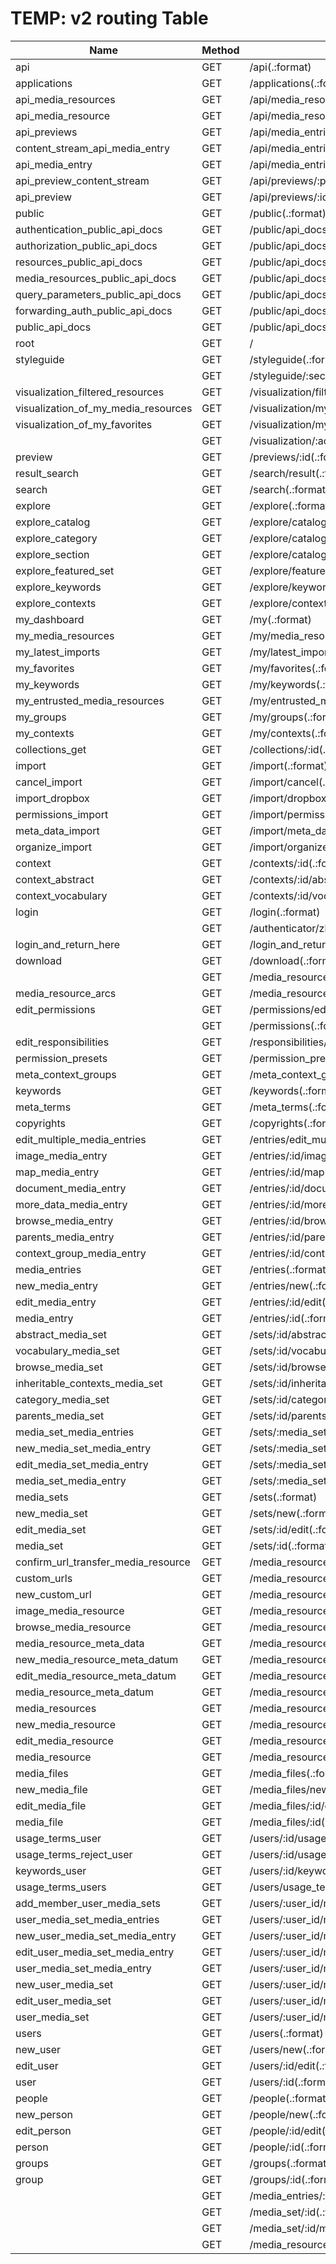 # TEMP: v2 routing Table

|Name|Method|Route|Controller|
|---|---|---|---|
|api|GET|/api(.:format)|api#show |
|applications|GET|/applications(.:format)|applications#index |
|api_media_resources|GET|/api/media_resources(.:format)|api/media_resources#index |
|api_media_resource|GET|/api/media_resources/:id(.:format)|api/media_resources#show |
|api_previews|GET|/api/media_entries/:id/previews(.:format)|api/previews#index |
|content_stream_api_media_entry|GET|/api/media_entries/:id/content_stream(.:format)|api/media_entries#content_stream |
|api_media_entry|GET|/api/media_entries/:id(.:format)|api/media_entries#show |
|api_preview_content_stream|GET|/api/previews/:preview_id/content_stream(.:format)|api/previews#content_stream |
|api_preview|GET|/api/previews/:id(.:format)|api/previews#show |
|public|GET|/public(.:format)|public#index |
|authentication_public_api_docs|GET|/public/api_docs/authentication(.:format)|public/api_docs#authentication |
|authorization_public_api_docs|GET|/public/api_docs/authorization(.:format)|public/api_docs#authorization |
|resources_public_api_docs|GET|/public/api_docs/resources(.:format)|public/api_docs#resources |
|media_resources_public_api_docs|GET|/public/api_docs/media_resources(.:format)|public/api_docs#media_resources |
|query_parameters_public_api_docs|GET|/public/api_docs/query_parameters(.:format)|public/api_docs#query_parameters |
|forwarding_auth_public_api_docs|GET|/public/api_docs/forwarding_auth(.:format)|public/api_docs#forwarding_auth |
|public_api_docs|GET|/public/api_docs(.:format)|public/api_docs#show |
|root|GET|/|application#root |
|styleguide|GET|/styleguide(.:format)|styleguide#show |
| |GET|/styleguide/:section(.:format)|styleguide#show |
|visualization_filtered_resources|GET|/visualization/filtered_resources(.:format)|visualization#filtered_resources |
|visualization_of_my_media_resources|GET|/visualization/my/media_resources(.:format)|visualization#my_media_resources |
|visualization_of_my_favorites|GET|/visualization/my/favorites(.:format)|visualization#my_favorites |
| |GET|/visualization/:action(/:id)(.:format)|visualization#:action |
|preview|GET|/previews/:id(.:format)|previews#show |
|result_search|GET|/search/result(.:format)|search#result |
|search|GET|/search(.:format)|search#show |
|explore|GET|/explore(.:format)|explore#index |
|explore_catalog|GET|/explore/catalog(.:format)|explore#catalog |
|explore_category|GET|/explore/catalog/:category(.:format)|explore#category |
|explore_section|GET|/explore/catalog/:category/:section(.:format)|explore#section |
|explore_featured_set|GET|/explore/featured_set(.:format)|explore#featured_set |
|explore_keywords|GET|/explore/keywords(.:format)|explore#keywords |
|explore_contexts|GET|/explore/contexts(.:format)|explore#contexts |
|my_dashboard|GET|/my(.:format)|my#dashboard |
|my_media_resources|GET|/my/media_resources(.:format)|my#media_resources |
|my_latest_imports|GET|/my/latest_imports(.:format)|my#latest_imports |
|my_favorites|GET|/my/favorites(.:format)|my#favorites |
|my_keywords|GET|/my/keywords(.:format)|my#keywords |
|my_entrusted_media_resources|GET|/my/entrusted_media_resources(.:format)|my#entrusted_media_resources |
|my_groups|GET|/my/groups(.:format)|my#groups |
|my_contexts|GET|/my/contexts(.:format)|my#contexts |
|collections_get|GET|/collections/:id(.:format)|collections#get |
|import|GET|/import(.:format)|import#start |
|cancel_import|GET|/import/cancel(.:format)|import#destroy |
|import_dropbox|GET|/import/dropbox(.:format)|import#dropbox_info |
|permissions_import|GET|/import/permissions(.:format)|import#permissions |
|meta_data_import|GET|/import/meta_data(.:format)|import#meta_data |
|organize_import|GET|/import/organize(.:format)|import#organize |
|context|GET|/contexts/:id(.:format)|meta_contexts#show |
|context_abstract|GET|/contexts/:id/abstract(.:format)|meta_contexts#abstract |
|context_vocabulary|GET|/contexts/:id/vocabulary(.:format)|meta_contexts#vocabulary |
|login|GET|/login(.:format)|authenticator/zhdk#login |
| |GET|/authenticator/zhdk/login_successful/:id(.:format)|authenticator/zhdk#login_successful |
|login_and_return_here|GET|/login_and_return_here(.:format)|application#login_and_return_here |
|download|GET|/download(.:format)|download#download |
| |GET|/media_resource_arcs/:parent_id(.:format)|media_resource_arcs#get_arcs_by_parent_id |
|media_resource_arcs|GET|/media_resource_arcs(.:format)|media_resource_arcs#index |
|edit_permissions|GET|/permissions/edit(.:format)|permissions#edit |
| |GET|/permissions(.:format)|permissions#index |
|edit_responsibilities|GET|/responsibilities/edit(.:format)|responsibilities#edit |
|permission_presets|GET|/permission_presets.:format|permission_presets#index|{:format=>/json/} |
|meta_context_groups|GET|/meta_context_groups(.:format)|meta_context_groups#index |
|keywords|GET|/keywords(.:format)|keywords#index |
|meta_terms|GET|/meta_terms(.:format)|meta_terms#index |
|copyrights|GET|/copyrights(.:format)|copyrights#index |
|edit_multiple_media_entries|GET|/entries/edit_multiple(.:format)|media_entries#edit_multiple |
|image_media_entry|GET|/entries/:id/image(.:format)|media_resources#image |
|map_media_entry|GET|/entries/:id/map(.:format)|media_entries#map |
|document_media_entry|GET|/entries/:id/document(.:format)|media_entries#document |
|more_data_media_entry|GET|/entries/:id/more_data(.:format)|media_entries#more_data |
|browse_media_entry|GET|/entries/:id/browse(.:format)|media_entries#browse |
|parents_media_entry|GET|/entries/:id/parents(.:format)|media_entries#parents |
|context_group_media_entry|GET|/entries/:id/context_group/:name(.:format)|media_entries#context_group |
|media_entries|GET|/entries(.:format)|media_entries#index |
|new_media_entry|GET|/entries/new(.:format)|media_entries#new |
|edit_media_entry|GET|/entries/:id/edit(.:format)|media_entries#edit |
|media_entry|GET|/entries/:id(.:format)|media_entries#show |
|abstract_media_set|GET|/sets/:id/abstract(.:format)|media_sets#abstract |
|vocabulary_media_set|GET|/sets/:id/vocabulary(.:format)|media_sets#vocabulary |
|browse_media_set|GET|/sets/:id/browse(.:format)|media_sets#browse |
|inheritable_contexts_media_set|GET|/sets/:id/inheritable_contexts(.:format)|media_sets#inheritable_contexts |
|category_media_set|GET|/sets/:id/category(.:format)|media_sets#category |
|parents_media_set|GET|/sets/:id/parents(.:format)|media_sets#parents |
|media_set_media_entries|GET|/sets/:media_set_id/entries(.:format)|media_entries#index |
|new_media_set_media_entry|GET|/sets/:media_set_id/entries/new(.:format)|media_entries#new |
|edit_media_set_media_entry|GET|/sets/:media_set_id/entries/:id/edit(.:format)|media_entries#edit |
|media_set_media_entry|GET|/sets/:media_set_id/entries/:id(.:format)|media_entries#show |
|media_sets|GET|/sets(.:format)|media_sets#index |
|new_media_set|GET|/sets/new(.:format)|media_sets#new |
|edit_media_set|GET|/sets/:id/edit(.:format)|media_sets#edit |
|media_set|GET|/sets/:id(.:format)|media_sets#show |
|confirm_url_transfer_media_resource|GET|/media_resources/:id/custom_urls/:url/confirm_url_transfer(.:format)|custom_urls#confirm_url_transfer|{:url=>/[^\/]+/} |
|custom_urls|GET|/media_resources/:id/custom_urls(.:format)|custom_urls#index |
|new_custom_url|GET|/media_resources/:id/custom_urls/new(.:format)|custom_urls#new |
|image_media_resource|GET|/media_resources/:id/image(.:format)|media_resources#image |
|browse_media_resource|GET|/media_resources/:id/browse(.:format)|media_resources#browse |
|media_resource_meta_data|GET|/media_resources/:media_resource_id/meta_data(.:format)|meta_data#index |
|new_media_resource_meta_datum|GET|/media_resources/:media_resource_id/meta_data/new(.:format)|meta_data#new |
|edit_media_resource_meta_datum|GET|/media_resources/:media_resource_id/meta_data/:id/edit(.:format)|meta_data#edit |
|media_resource_meta_datum|GET|/media_resources/:media_resource_id/meta_data/:id(.:format)|meta_data#show |
|media_resources|GET|/media_resources(.:format)|media_resources#index |
|new_media_resource|GET|/media_resources/new(.:format)|media_resources#new |
|edit_media_resource|GET|/media_resources/:id/edit(.:format)|media_resources#edit |
|media_resource|GET|/media_resources/:id(.:format)|media_resources#show |
|media_files|GET|/media_files(.:format)|media_files#index |
|new_media_file|GET|/media_files/new(.:format)|media_files#new |
|edit_media_file|GET|/media_files/:id/edit(.:format)|media_files#edit |
|media_file|GET|/media_files/:id(.:format)|media_files#show |
|usage_terms_user|GET|/users/:id/usage_terms(.:format)|users#usage_terms |
|usage_terms_reject_user|GET|/users/:id/usage_terms_reject(.:format)|users#usage_terms_reject |
|keywords_user|GET|/users/:id/keywords(.:format)|users#keywords |
|usage_terms_users|GET|/users/usage_terms(.:format)|users#usage_terms |
|add_member_user_media_sets|GET|/users/:user_id/media_sets/add_member(.:format)|media_sets#add_member |
|user_media_set_media_entries|GET|/users/:user_id/media_sets/:media_set_id/media_entries(.:format)|media_entries#index |
|new_user_media_set_media_entry|GET|/users/:user_id/media_sets/:media_set_id/media_entries/new(.:format)|media_entries#new |
|edit_user_media_set_media_entry|GET|/users/:user_id/media_sets/:media_set_id/media_entries/:id/edit(.:format)|media_entries#edit |
|user_media_set_media_entry|GET|/users/:user_id/media_sets/:media_set_id/media_entries/:id(.:format)|media_entries#show |
|new_user_media_set|GET|/users/:user_id/media_sets/new(.:format)|media_sets#new |
|edit_user_media_set|GET|/users/:user_id/media_sets/:id/edit(.:format)|media_sets#edit |
|user_media_set|GET|/users/:user_id/media_sets/:id(.:format)|media_sets#show |
|users|GET|/users(.:format)|users#index |
|new_user|GET|/users/new(.:format)|users#new |
|edit_user|GET|/users/:id/edit(.:format)|users#edit |
|user|GET|/users/:id(.:format)|users#show |
|people|GET|/people(.:format)|people#index |
|new_person|GET|/people/new(.:format)|people#new |
|edit_person|GET|/people/:id/edit(.:format)|people#edit |
|person|GET|/people/:id(.:format)|people#show |
|groups|GET|/groups(.:format)|groups#index |
|group|GET|/groups/:id(.:format)|groups#show |
| |GET|/media_entries/:id/context_group/:name(.:format)|redirect(301,|/entries/%{id}/vocabulary) |
| |GET|/media_set/:id(.:format)|redirect(301,|/sets/%{id}) |
| |GET|/media_set/:id/media_entries/:entry_id(.:format)|redirect(301,|/sets/%{id}/entries/%{entry_id}) |
| |GET|/media_resources/:id(.:format)|redirect(301,|/resources/%{id}) |
